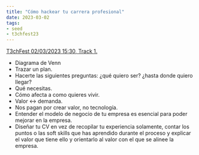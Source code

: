 ```yaml
---
title: "Cómo hackear tu carrera profesional"
date: 2023-03-02
tags:
- seed
- t3chfest23
---
```


[T3chFest 02/03/2023 15:30, Track 1.](https://t3chfest.es/2023/programa/hackear-tu-carrera-profesional)

- Diagrama de Venn
- Trazar un plan.
- Hacerte las siguientes preguntas: ¿qué quiero ser? ¿hasta donde quiero llegar?
- Qué necesitas.
- Cómo afecta a como quieres vivir.
- Valor <-> demanda.
- Nos pagan por crear valor, no tecnología.
- Entender el modelo de negocio de tu empresa es esencial para poder mejorar en la empresa.
- Diseñar tu CV en vez de recopilar tu experiencia solamente, contar los puntos o las soft skills que has aprendido durante el proceso y explicar el valor que tiene ello y orientarlo al valor con el que se alinee la empresa.
